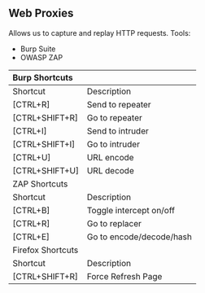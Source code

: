 ## Web Proxies

Allows us to capture and replay HTTP requests. Tools:

- Burp Suite
- OWASP ZAP

|Burp Shortcuts| |
|:--------|:------------|
|Shortcut 	|Description|
|[CTRL+R]| 	Send to repeater|
|[CTRL+SHIFT+R] 	|Go to repeater|
|[CTRL+I] 	|Send to intruder|
|[CTRL+SHIFT+I] 	|Go to intruder|
|[CTRL+U] |	URL encode|
|[CTRL+SHIFT+U] 	|URL decode|
|ZAP Shortcuts|
|Shortcut 	|Description|
|[CTRL+B] 	|Toggle intercept on/off|
|[CTRL+R] 	|Go to replacer|
|[CTRL+E] 	|Go to encode/decode/hash|
|Firefox Shortcuts|
|Shortcut 	|Description|
|[CTRL+SHIFT+R] 	|Force Refresh Page|
